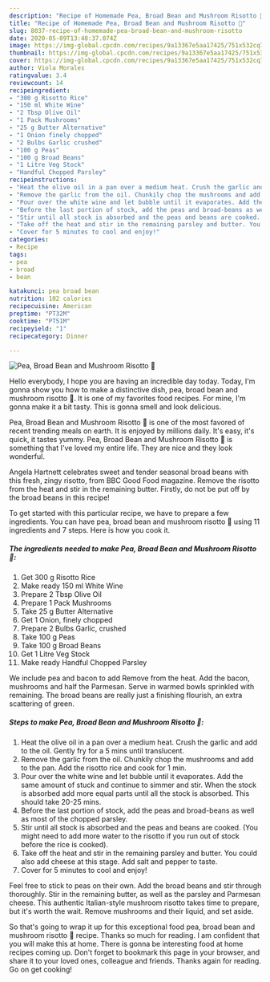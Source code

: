 ```yaml
---
description: "Recipe of Homemade Pea, Broad Bean and Mushroom Risotto 🍚"
title: "Recipe of Homemade Pea, Broad Bean and Mushroom Risotto 🍚"
slug: 8037-recipe-of-homemade-pea-broad-bean-and-mushroom-risotto
date: 2020-05-09T13:48:37.074Z
image: https://img-global.cpcdn.com/recipes/9a13367e5aa17425/751x532cq70/pea-broad-bean-and-mushroom-risotto-🍚-recipe-main-photo.jpg
thumbnail: https://img-global.cpcdn.com/recipes/9a13367e5aa17425/751x532cq70/pea-broad-bean-and-mushroom-risotto-🍚-recipe-main-photo.jpg
cover: https://img-global.cpcdn.com/recipes/9a13367e5aa17425/751x532cq70/pea-broad-bean-and-mushroom-risotto-🍚-recipe-main-photo.jpg
author: Viola Morales
ratingvalue: 3.4
reviewcount: 14
recipeingredient:
- "300 g Risotto Rice"
- "150 ml White Wine"
- "2 Tbsp Olive Oil"
- "1 Pack Mushrooms"
- "25 g Butter Alternative"
- "1 Onion finely chopped"
- "2 Bulbs Garlic crushed"
- "100 g Peas"
- "100 g Broad Beans"
- "1 Litre Veg Stock"
- "Handful Chopped Parsley"
recipeinstructions:
- "Heat the olive oil in a pan over a medium heat. Crush the garlic and add to the oil. Gently fry for a 5 mins until translucent."
- "Remove the garlic from the oil. Chunkily chop the mushrooms and add to the pan. Add the risotto rice and cook for 1 min."
- "Pour over the white wine and let bubble until it evaporates. Add the same amount of stuck and continue to simmer and stir. When the stock is absorbed add more equal parts until all the stock is absorbed. This should take 20-25 mins."
- "Before the last portion of stock, add the peas and broad-beans as well as most of the chopped parsley."
- "Stir until all stock is absorbed and the peas and beans are cooked. (You might need to add more water to the risotto if you run out of stock before the rice is cooked)."
- "Take off the heat and stir in the remaining parsley and butter. You could also add cheese at this stage. Add salt and pepper to taste."
- "Cover for 5 minutes to cool and enjoy!"
categories:
- Recipe
tags:
- pea
- broad
- bean

katakunci: pea broad bean 
nutrition: 102 calories
recipecuisine: American
preptime: "PT32M"
cooktime: "PT51M"
recipeyield: "1"
recipecategory: Dinner

---
```



![Pea, Broad Bean and Mushroom Risotto 🍚](https://img-global.cpcdn.com/recipes/9a13367e5aa17425/751x532cq70/pea-broad-bean-and-mushroom-risotto-🍚-recipe-main-photo.jpg)

Hello everybody, I hope you are having an incredible day today. Today, I'm gonna show you how to make a distinctive dish, pea, broad bean and mushroom risotto 🍚. It is one of my favorites food recipes. For mine, I'm gonna make it a bit tasty. This is gonna smell and look delicious.

Pea, Broad Bean and Mushroom Risotto 🍚 is one of the most favored of recent trending meals on earth. It is enjoyed by millions daily. It's easy, it's quick, it tastes yummy. Pea, Broad Bean and Mushroom Risotto 🍚 is something that I've loved my entire life. They are nice and they look wonderful.

Angela Hartnett celebrates sweet and tender seasonal broad beans with this fresh, zingy risotto, from BBC Good Food magazine. Remove the risotto from the heat and stir in the remaining butter. Firstly, do not be put off by the broad beans in this recipe!


To get started with this particular recipe, we have to prepare a few ingredients. You can have pea, broad bean and mushroom risotto 🍚 using 11 ingredients and 7 steps. Here is how you cook it.

<!--inarticleads1-->

##### The ingredients needed to make Pea, Broad Bean and Mushroom Risotto 🍚:

1. Get 300 g Risotto Rice
1. Make ready 150 ml White Wine
1. Prepare 2 Tbsp Olive Oil
1. Prepare 1 Pack Mushrooms
1. Take 25 g Butter Alternative
1. Get 1 Onion, finely chopped
1. Prepare 2 Bulbs Garlic, crushed
1. Take 100 g Peas
1. Take 100 g Broad Beans
1. Get 1 Litre Veg Stock
1. Make ready Handful Chopped Parsley


We include pea and bacon to add Remove from the heat. Add the bacon, mushrooms and half the Parmesan. Serve in warmed bowls sprinkled with remaining. The broad beans are really just a finishing flourish, an extra scattering of green. 

<!--inarticleads2-->

##### Steps to make Pea, Broad Bean and Mushroom Risotto 🍚:

1. Heat the olive oil in a pan over a medium heat. Crush the garlic and add to the oil. Gently fry for a 5 mins until translucent.
1. Remove the garlic from the oil. Chunkily chop the mushrooms and add to the pan. Add the risotto rice and cook for 1 min.
1. Pour over the white wine and let bubble until it evaporates. Add the same amount of stuck and continue to simmer and stir. When the stock is absorbed add more equal parts until all the stock is absorbed. This should take 20-25 mins.
1. Before the last portion of stock, add the peas and broad-beans as well as most of the chopped parsley.
1. Stir until all stock is absorbed and the peas and beans are cooked. (You might need to add more water to the risotto if you run out of stock before the rice is cooked).
1. Take off the heat and stir in the remaining parsley and butter. You could also add cheese at this stage. Add salt and pepper to taste.
1. Cover for 5 minutes to cool and enjoy!


Feel free to stick to peas on their own. Add the broad beans and stir through thoroughly. Stir in the remaining butter, as well as the parsley and Parmesan cheese. This authentic Italian-style mushroom risotto takes time to prepare, but it&#39;s worth the wait. Remove mushrooms and their liquid, and set aside. 

So that's going to wrap it up for this exceptional food pea, broad bean and mushroom risotto 🍚 recipe. Thanks so much for reading. I am confident that you will make this at home. There is gonna be interesting food at home recipes coming up. Don't forget to bookmark this page in your browser, and share it to your loved ones, colleague and friends. Thanks again for reading. Go on get cooking!
